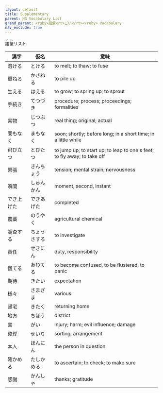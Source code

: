 ```yaml
---
layout: default
title: Supplementary
parent: N3 Vocabulary List
grand_parent: <ruby>語彙<rt>ごい</rt></ruby> Vocabulary
nav_exclude: true
---
```


<ruby>語彙<rt>ごい</rt></ruby>リスト

| 漢字       | 仮名         | 意味                                                                     |
| ---------- | ------------ | ------------------------------------------------------------------------ |
| 溶ける     | とける       | to melt; to thaw; to fuse​                                               |
| 重ねる     | かさねる     | to pile up                                                               |
| 生える     | はえる       | to grow; to spring up; to sprout                                         |
| 手続き     | てつづき     | procedure; process; proceedings; formalities                             |
| 実物       | じつぶつ     | real thing; original; actual                                             |
| 間もなく   | まもなく     | soon; shortly; before long; in a short time; in a little while​          |
| 飛び立つ   | とびたつ     | to jump up; to start up; to leap to one's feet; to fly away; to take off |
| 緊張       | きんちょう   | tension; mental strain; nervousness                                      |
| 瞬間       | しゅんかん   | moment, second, instant                                                  |
| でき上げた | できあげた   | completed                                                                |
| 農薬       | のうやく     | agricultural chemical                                                    |
| 調査する   | ちょうさする | to investigate                                                           |
| 責任       | せきにん     | duty, responsibility                                                     |
| 慌てる     | あわてる     | to become confused, to be flustered, to panic                            |
| 期待       | きたい       | expectation                                                              |
| 様々       | さまざま     | various                                                                  |
| 帰宅       | きたく       | returning home                                                           |
| 地方       | ちほう       | district                                                                 |
| 害         | がい         | injury; harm; evil influence; damage                                     |
| 整理       | せいり       | sorting, arrangement                                                     |
| 本人       | ほんにん     | the person in question                                                   |
| 確かめる   | たしかめる   | to ascertain; to check; to make sure                                     |
| 感謝       | かんしゃ     | thanks; gratitude                                                        |
